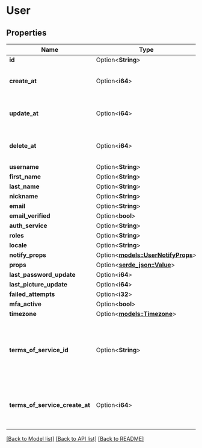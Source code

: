 # User

## Properties

Name | Type | Description | Notes
------------ | ------------- | ------------- | -------------
**id** | Option<**String**> |  | [optional]
**create_at** | Option<**i64**> | The time in milliseconds a user was created | [optional]
**update_at** | Option<**i64**> | The time in milliseconds a user was last updated | [optional]
**delete_at** | Option<**i64**> | The time in milliseconds a user was deleted | [optional]
**username** | Option<**String**> |  | [optional]
**first_name** | Option<**String**> |  | [optional]
**last_name** | Option<**String**> |  | [optional]
**nickname** | Option<**String**> |  | [optional]
**email** | Option<**String**> |  | [optional]
**email_verified** | Option<**bool**> |  | [optional]
**auth_service** | Option<**String**> |  | [optional]
**roles** | Option<**String**> |  | [optional]
**locale** | Option<**String**> |  | [optional]
**notify_props** | Option<[**models::UserNotifyProps**](UserNotifyProps.md)> |  | [optional]
**props** | Option<[**serde_json::Value**](.md)> |  | [optional]
**last_password_update** | Option<**i64**> |  | [optional]
**last_picture_update** | Option<**i64**> |  | [optional]
**failed_attempts** | Option<**i32**> |  | [optional]
**mfa_active** | Option<**bool**> |  | [optional]
**timezone** | Option<[**models::Timezone**](Timezone.md)> |  | [optional]
**terms_of_service_id** | Option<**String**> | ID of accepted terms of service, if any. This field is not present if empty. | [optional]
**terms_of_service_create_at** | Option<**i64**> | The time in milliseconds the user accepted the terms of service | [optional]

[[Back to Model list]](../README.md#documentation-for-models) [[Back to API list]](../README.md#documentation-for-api-endpoints) [[Back to README]](../README.md)


